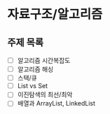 # 자료구조/알고리즘

## 주제 목록

- [ ] 알고리즘 시간복잡도
- [ ] 알고리즘 해싱
- [ ] 스택/큐
- [ ] List vs Set
- [ ] 이진탐색의 최선/최악
- [ ] 배열과 ArrayList, LinkedList
